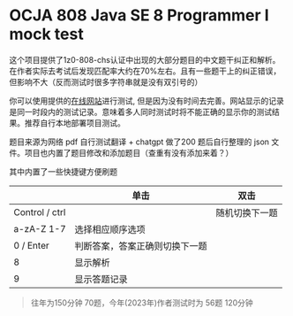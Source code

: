 # OCJA 808 Java SE 8 Programmer I mock test

这个项目提供了1z0-808-chs认证中出现的大部分题目的中文题干纠正和解析。在作者实际去考试后发现匹配率大约在70%左右。且有一些题干上的纠正错误，但影响不大（反而测试时很多字符串就是没有双引号的）

你可以使用提供的[在线网站](ocja.xqher.cn)进行测试, 但是因为没有时间去完善。网站显示的记录是同一时段内的测试记录。意味着多人同时测试时将不能正确的显示你的测试结果。推荐自行本地部署项目测试。

题目来源为网络 pdf 自行测试翻译 + chatgpt 做了200 题后自行整理的 json 文件。项目也内置了题目修改和添加题目（查重有没有添加来着？）

其中内置了一些快捷键方便刷题

|                | 单击                           | 双击           |
| -------------- | ------------------------------ | -------------- |
| Control / ctrl |                                | 随机切换下一题 |
| a-zA-Z 1-7     | 选择相应顺序选项               |                |
| 0 / Enter      | 判断答案，答案正确则切换下一题 |                |
| 8              | 显示解析                       |                |
| 9              | 显示答题记录                   |                |

> 往年为150分钟 70题，今年(2023年)作者测试时为 56题 120分钟 